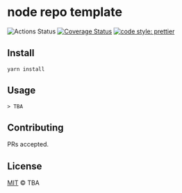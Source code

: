 # node repo template

![Actions Status](https://github.com/g59/.59/workflows/Node%20CI/badge.svg)
[![Coverage Status](https://coveralls.io/repos/github/g59/.59/badge.svg?branch=master)](https://coveralls.io/github/g59/.59?branch=master)
[![code style: prettier](https://img.shields.io/badge/code_style-prettier-ff69b4.svg?style=flat-square)](https://github.com/prettier/prettier)

## Install

    yarn install

## Usage

```
> TBA
```

## Contributing

PRs accepted.

## License

[MIT](./LICENSE) © TBA
